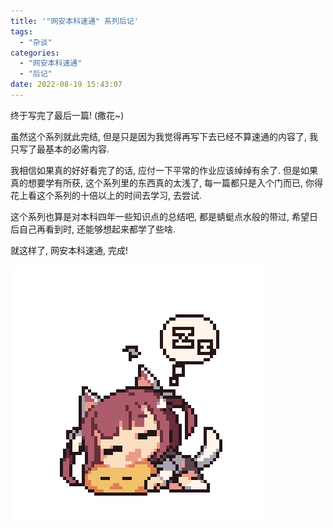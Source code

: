 ```yaml
---
title: '"网安本科速通" 系列后记'
tags:
  - "杂谈"
categories:
  - "网安本科速通"
  - "后记"
date: 2022-08-19 15:43:07
---
```


终于写完了最后一篇! (撒花~)

虽然这个系列就此完结, 但是只是因为我觉得再写下去已经不算速通的内容了, 我只写了最基本的必需内容.

我相信如果真的好好看完了的话, 应付一下平常的作业应该绰绰有余了. 但是如果真的想要学有所获, 这个系列里的东西真的太浅了, 每一篇都只是入个门而已, 你得花上看这个系列的十倍以上的时间去学习, 去尝试.

这个系列也算是对本科四年一些知识点的总结吧, 都是蜻蜓点水般的带过, 希望日后自己再看到时, 还能够想起来都学了些啥.

就这样了, 网安本科速通, 完成!

![zzz.gif](/images/zzz.gif)
